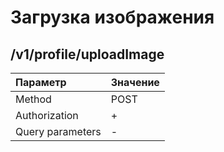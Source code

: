 # Загрузка изображения
## /v1/profile/uploadImage
| Параметр  | Значение  | 
|:----------|:----------|
| Method    | POST      |
| Authorization    | +  |
|Query parameters|- 	 |